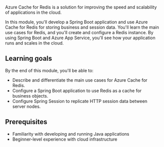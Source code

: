 Azure Cache for Redis is a solution for improving the speed and scalability of applications in the cloud.

In this module, you'll develop a Spring Boot application and use Azure Cache for Redis for storing business and session data. You'll learn the main use cases for Redis, and you'll create and configure a Redis instance. By using Spring Boot and Azure App Service, you'll see how your application runs and scales in the cloud.
## Learning goals

By the end of this module, you'll be able to:

- Describe and differentiate the main use cases for Azure Cache for Redis.
- Configure a Spring Boot application to use Redis as a cache for business objects.
- Configure Spring Session to replicate HTTP session data between server nodes.

## Prerequisites

- Familiarity with developing and running Java applications
- Beginner-level experience with cloud infrastructure
